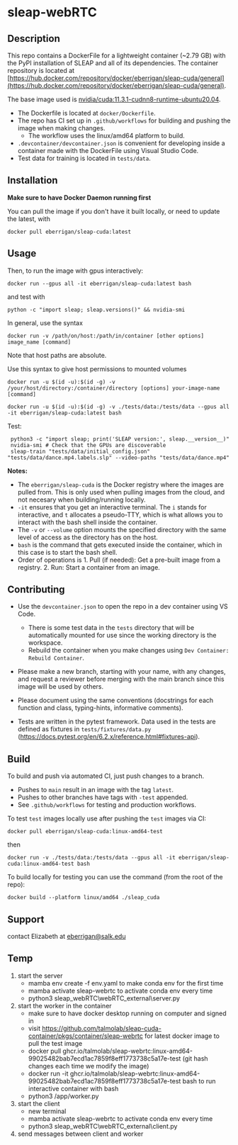 # sleap-webRTC


## Description
This repo contains a DockerFile for a lightweight container (~2.79 GB) with the PyPI installation of SLEAP and all of its dependencies. The container repository is located at [https://hub.docker.com/repository/docker/eberrigan/sleap-cuda/general](https://hub.docker.com/repository/docker/eberrigan/sleap-cuda/general).

The base image used is [nvidia/cuda:11.3.1-cudnn8-runtime-ubuntu20.04](https://hub.docker.com/layers/nvidia/cuda/11.3.1-cudnn8-runtime-ubuntu20.04/images/sha256-025a321d3131b688f4ac09d80e9af6221f2d1568b4f9ea6e45a698beebb439c0).
- The Dockerfile is located at `docker/Dockerfile`.
- The repo has CI set up in `.github/workflows` for building and pushing the image when making changes.
  - The workflow uses the linux/amd64 platform to build. 
- `.devcontainer/devcontainer.json` is convenient for developing inside a container made with the DockerFile using Visual Studio Code.
- Test data for training is located in `tests/data`.


## Installation

**Make sure to have Docker Daemon running first**


You can pull the image if you don't have it built locally, or need to update the latest, with

```
docker pull eberrigan/sleap-cuda:latest
```

## Usage 

Then, to run the image with gpus interactively:

```
docker run --gpus all -it eberrigan/sleap-cuda:latest bash
```

and test with 

```
python -c "import sleap; sleap.versions()" && nvidia-smi
```

In general, use the syntax

```
docker run -v /path/on/host:/path/in/container [other options] image_name [command]
```

Note that host paths are absolute. 


Use this syntax to give host permissions to mounted volumes
```
docker run -u $(id -u):$(id -g) -v /your/host/directory:/container/directory [options] your-image-name [command]
```

```
docker run -u $(id -u):$(id -g) -v ./tests/data:/tests/data --gpus all -it eberrigan/sleap-cuda:latest bash
```

Test:

```
 python3 -c "import sleap; print('SLEAP version:', sleap.__version__)"
 nvidia-smi # Check that the GPUs are discoverable
 sleap-train "tests/data/initial_config.json" "tests/data/dance.mp4.labels.slp" --video-paths "tests/data/dance.mp4"
```

**Notes:**

- The `eberrigan/sleap-cuda` is the Docker registry where the images are pulled from. This is only used when pulling images from the cloud, and not necesary when building/running locally.
- `-it` ensures that you get an interactive terminal. The `i` stands for interactive, and `t` allocates a pseudo-TTY, which is what allows you to interact with the bash shell inside the container.
- The `-v` or `--volume` option mounts the specified directory with the same level of access as the directory has on the host.
- `bash` is the command that gets executed inside the container, which in this case is to start the bash shell.
- Order of operations is 1. Pull (if needed): Get a pre-built image from a registry. 2. Run: Start a container from an image.

## Contributing

- Use the `devcontainer.json` to open the repo in a dev container using VS Code.
  - There is some test data in the `tests` directory that will be automatically mounted for use since the working directory is the workspace.
  - Rebuild the container when you make changes using `Dev Container: Rebuild Container`.

- Please make a new branch, starting with your name, with any changes, and request a reviewer before merging with the main branch since this image will be used by others.
- Please document using the same conventions (docstrings for each function and class, typing-hints, informative comments).
- Tests are written in the pytest framework. Data used in the tests are defined as fixtures in `tests/fixtures/data.py` (https://docs.pytest.org/en/6.2.x/reference.html#fixtures-api).


## Build
To build and push via automated CI, just push changes to a branch. 
- Pushes to `main` result in an image with the tag `latest`. 
- Pushes to other branches have tags with `-test` appended. 
- See `.github/workflows` for testing and production workflows.

To test `test` images locally use after pushing the `test` images via CI:

```
docker pull eberrigan/sleap-cuda:linux-amd64-test
```

then 

```
docker run -v ./tests/data:/tests/data --gpus all -it eberrigan/sleap-cuda:linux-amd64-test bash
```

To build locally for testing you can use the command (from the root of the repo):

```
docker build --platform linux/amd64 ./sleap_cuda
```

## Support
contact Elizabeth at eberrigan@salk.edu


## Temp 
1. start the server
   - mamba env create -f env.yaml to make conda env for the first time
   - mamba activate sleap-webrtc to activate conda env every time
   - python3 sleap_webRTC\webRTC_external\server.py
2. start the worker in the container
   - make sure to have docker desktop running on computer and signed in
   - visit https://github.com/talmolab/sleap-cuda-container/pkgs/container/sleap-webrtc for latest docker image to pull the test image
   - docker pull ghcr.io/talmolab/sleap-webrtc:linux-amd64-99025482bab7ecd1ac7859f8eff1773738c5a17e-test (git hash changes each time we modify the image)
   - docker run -it ghcr.io/talmolab/sleap-webrtc:linux-amd64-99025482bab7ecd1ac7859f8eff1773738c5a17e-test bash to run interactive container with bash
   - python3 /app/worker.py
3. start the client
   - new terminal
   - mamba activate sleap-webrtc to activate conda env every time
   - python3 sleap_webRTC\webRTC_external\client.py
4. send messages between client and worker
